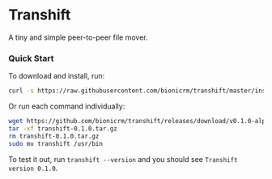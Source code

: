 # Transhift

A tiny and simple peer-to-peer file mover.

### Quick Start

To download and install, run:

```bash
curl -s https://raw.githubusercontent.com/bionicrm/transhift/master/install.sh | bash
```

Or run each command individually:

```bash
wget https://github.com/bionicrm/transhift/releases/download/v0.1.0-alpha/transhift-0.1.0.tar.gz
tar -xf transhift-0.1.0.tar.gz
rm transhift-0.1.0.tar.gz
sudo mv transhift /usr/bin
```

To test it out, run `transhift --version` and you should see `Transhift version 0.1.0`.
